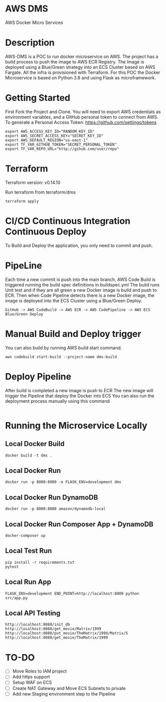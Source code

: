 # AWS DMS
AWS Docker Micro Services

# Description

AWS-DMS is a POC to run docker microservice on AWS. The project has a build process to push the image to AWS ECR Registry.
The Image is deployed using a Blue/Green strategy into an ECS Cluster based on AWS Fargate.
All the infra is provisioned with Terraform.
For this POC the Docker Microservice is based on Python 3.8 and using Flask as microframework.

# Getting Started
First Fork the Project and Clone.
You will need to export AWS credentials as environment variables, and a GitHub personal token to connect from AWS.
To generate a Personal Access Token: https://github.com/settings/tokens
```
export AWS_ACCESS_KEY_ID="RANDOM_KEY_ID"
export AWS_SECRET_ACCESS_KEY="SECRET_KEY_ID"
export AWS_DEFAULT_REGION="us-east-1"
export TF_VAR_GITHUB_TOKEN="SECRET_PERSONAL_TOKEN"
export TF_VAR_REPO_URL="http://gihub.com/user/repo"
```

# Terraform
Terraform version: v0.14.10

Run terraform from terraform/dms
```
terraform apply
```

# CI/CD Continuous Integration Continuous Deploy
To Build and Deploy the application, you only need to commit and push.

# PipeLine
Each time a new commit is push into the main branch, AWS Code Build is triggered running the build spec definitions in buildspec.yml
The build runs Unit test and if they are all green a new Docker image is build and push to ECR.
Then when Code Pipeline detects there is a new Docker image, the image is deployed into the ECS Cluster using a Blue/Green Deploy.
```
GitHub -> AWS CodeBuild -> AWS ECR -> AWS CodePipeline -> AWS ECS Blue/Green Deploy
```

# Manual Build and Deploy trigger
You can also build by running AWS build start command.
```
aws codebuild start-build --project-name dms-build
```

# Deploy Pipeline
After build is completed a new image is push to ECR
The new image will trigger the Pipeline that deploy the Docker into ECS
You can also run the deployment process manually using this command
```

```
# Running the Microservice Locally
## Local Docker Build
```
docker build -t dms .
```
## Local Docker Run
```
docker run -p 8080:8080 -e FLASK_ENV=development dms
```
## Local Docker Run DynamoDB
```
docker run -p 8000:8000 amazon/dynamodb-local
```
## Local Docker Run Composer App + DynamoDB
```
docker-composer up
```


## Local Test Run
```
pip install -r requirements.txt
pytest
```

## Local Run App
```
FLASK_ENV=development END_POINT=http://localhost:8000 python src/app.py
```
## Local API Testing
```
http://localhost:8080/init_db
http://localhost:8080/get_movie/Matrix/1999
http://localhost:8080/put_movie/TheMatrix/1999/Matrix/5
http://localhost:8080/get_movie/TheMatrix/1999
```


# TO-DO
- [ ] Move Roles to IAM project
- [ ] Add https support
- [ ] Setup WAF on ECS
- [ ] Create NAT Gateway and Move ECS Subnets to private
- [ ] Add new Staging environment step to the Pipeline
